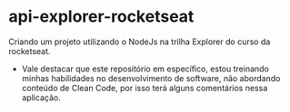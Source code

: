# api-explorer-rocketseat
Criando um projeto utilizando o NodeJs na trilha Explorer do curso da rocketseat.

* Vale destacar que este repositório em específico, estou treinando minhas habilidades no desenvolvimento de software, não abordando conteúdo de Clean Code, por isso terá alguns comentários nessa aplicação.
